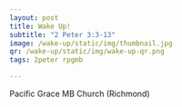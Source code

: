 ```yaml
---
layout: post
title: Wake Up!
subtitle: "2 Peter 3:3-13"
image: /wake-up/static/img/thumbnail.jpg
qr: /wake-up/static/img/wake-up-qr.png
tags: 2peter rpgmb

---
```


Pacific Grace MB Church (Richmond)
